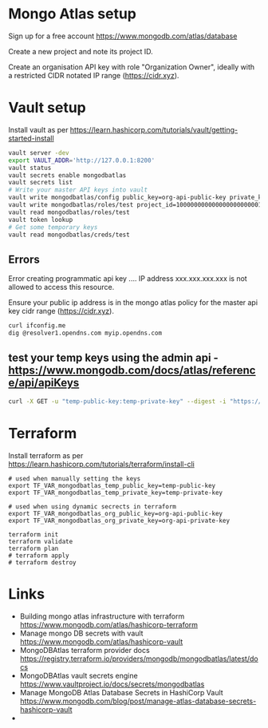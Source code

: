 # Mongo Atlas setup

Sign up for a free account https://www.mongodb.com/atlas/database

Create a new project and note its project ID.

Create an organisation API key with role "Organization Owner", ideally with a restricted CIDR notated IP range (https://cidr.xyz).


# Vault setup

Install vault as per https://learn.hashicorp.com/tutorials/vault/getting-started-install

```bash
vault server -dev
export VAULT_ADDR='http://127.0.0.1:8200'
vault status
vault secrets enable mongodbatlas
vault secrets list
# Write your master API keys into vault
vault write mongodbatlas/config public_key=org-api-public-key private_key=org-api-private-key
vault write mongodbatlas/roles/test project_id=100000000000000000000001 roles=GROUP_OWNER ttl=2h max_ttl=5h cidr_blocks=123.45.67.1/24
vault read mongodbatlas/roles/test
vault token lookup
# Get some temporary keys
vault read mongodbatlas/creds/test
```

## Errors

Error creating programmatic api key .... IP address xxx.xxx.xxx.xxx is not allowed to access this resource.

Ensure your public ip address is in the mongo atlas policy for the master api key cidr range (https://cidr.xyz).

```bash
curl ifconfig.me
dig @resolver1.opendns.com myip.opendns.com
```

## test your temp keys using the admin api - https://www.mongodb.com/docs/atlas/reference/api/apiKeys
```bash
curl -X GET -u "temp-public-key:temp-private-key" --digest -i "https://cloud.mongodb.com/api/atlas/v1.0"
```


# Terraform

Install terraform as per https://learn.hashicorp.com/tutorials/terraform/install-cli

```
# used when manually setting the keys
export TF_VAR_mongodbatlas_temp_public_key=temp-public-key
export TF_VAR_mongodbatlas_temp_private_key=temp-private-key

# used when using dynamic secrects in terraform
export TF_VAR_mongodbatlas_org_public_key=org-api-public-key
export TF_VAR_mongodbatlas_org_private_key=org-api-private-key

terraform init
terraform validate
terraform plan
# terraform apply
# terraform destroy
```

# Links

- Building mongo atlas infrastructure with terraform https://www.mongodb.com/atlas/hashicorp-terraform
- Manage mongo DB secrets with vault https://www.mongodb.com/atlas/hashicorp-vault
- MongoDBAtlas terraform provider docs https://registry.terraform.io/providers/mongodb/mongodbatlas/latest/docs
- MongoDBAtlas vault secrets engine https://www.vaultproject.io/docs/secrets/mongodbatlas
- Manage MongoDB Atlas Database Secrets in HashiCorp Vault https://www.mongodb.com/blog/post/manage-atlas-database-secrets-hashicorp-vault
- 